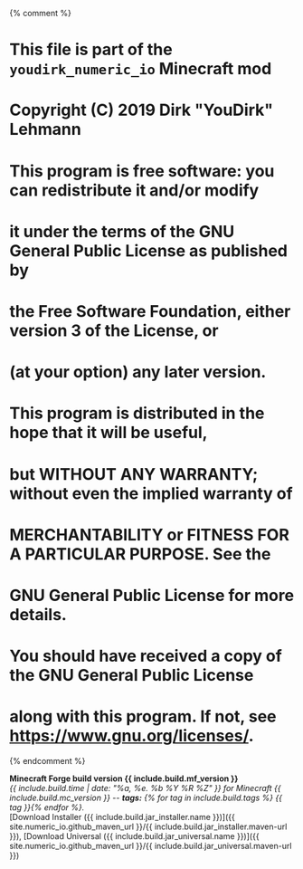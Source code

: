 {% comment %}
# This file is part of the `youdirk_numeric_io` Minecraft mod
# Copyright (C) 2019  Dirk "YouDirk" Lehmann
#
# This program is free software: you can redistribute it and/or modify
# it under the terms of the GNU General Public License as published by
# the Free Software Foundation, either version 3 of the License, or
# (at your option) any later version.
#
# This program is distributed in the hope that it will be useful,
# but WITHOUT ANY WARRANTY; without even the implied warranty of
# MERCHANTABILITY or FITNESS FOR A PARTICULAR PURPOSE.  See the
# GNU General Public License for more details.
#
# You should have received a copy of the GNU General Public License
# along with this program.  If not, see <https://www.gnu.org/licenses/>.
{% endcomment %}

**Minecraft Forge build version {{ include.build.mf_version }}**  
_{{ include.build.time | date: "%a, %e. %b %Y %R %Z" }} for Minecraft {{
  include.build.mc_version
}} -- __tags:__ {%
  for tag in include.build.tags %} <span class="mf_item_tag">{{
    tag }}</span>{%
  endfor %}._  
[Download Installer ({{ include.build.jar_installer.name }})]({{
site.numeric_io.github_maven_url }}/{{
  include.build.jar_installer.maven-url
}}),
[Download Universal ({{ include.build.jar_universal.name }})]({{
site.numeric_io.github_maven_url }}/{{
  include.build.jar_universal.maven-url
}})
